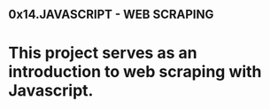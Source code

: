 ## 0x14.JAVASCRIPT - WEB SCRAPING
# This project serves as an introduction to web scraping with Javascript.
